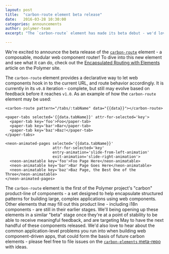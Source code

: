 ```yaml
---
layout: post
title:  "carbon-route element beta release"
date:   2016-03-28 10:30:00
categories: announcements
author: polymer-team
excerpt: "The `carbon-route` element has made its beta debut - we'd love your feedback on this modular approach to routing."

---
```


We're excited to announce the beta release of the [`carbon-route`](https://github.com/polymerelements/carbon-route) element - a composable, modular web component router! To dive into this new element and see what it can do, check out the [Encapsulated Routing with Elements](https://www.polymer-project.org/1.0/articles/routing.html) article on the Polymer site.

The `carbon-route` element provides a declarative way to let web components hook in to the current URL, and route behavior accordingly. It is currently in its `v0.8` iteration - complete, but still may evolve based on feedback before it reaches `v1.0`. As an example of how the `carbon-route` element may be used:

```
<carbon-route pattern="/tabs/:tabName" data="{{data}}"></carbon-route>

<paper-tabs selected='{{data.tabName}}' attr-for-selected='key'>
  <paper-tab key='foo'>Foo</paper-tab>
  <paper-tab key='bar'>Bar</paper-tab>
  <paper-tab key='baz'>Baz!</paper-tab>
</paper-tabs>

<neon-animated-pages selected='{{data.tabName}}'
                     attr-for-selected='key'
                     entry-animation='slide-from-left-animation'
                     exit-animation='slide-right-animation'>
  <neon-animatable key='foo'>Foo Page Here</neon-animatable>
  <neon-animatable key='bar'>Bar Page Goes Here</neon-animatable>
  <neon-animatable key='baz'>Baz Page, the Best One of the Three</neon-animatable>
</neon-animated-pages>
```

The `carbon-route` element is the first of the Polymer project's "carbon" product-line of components - a set designed to help encapsulate structured patterns for building large, complex applications using web components. Other elements that may fill out this product line - including i18n components - are still in their earlier stages. We'll being opening up these elements in a similar "beta" stage once they're at a point of stability to be able to receive meaningful feedback, and are targeting May to have the next handful of these components released. We'd also love to hear about the common application-level problems you run into when building web component-driven apps, that could form the basis of future carbon elements - please feel free to file issues on the [`carbon-elements` meta-repo](https://github.com/polymerelements/carbon-elements/issues) with ideas.
